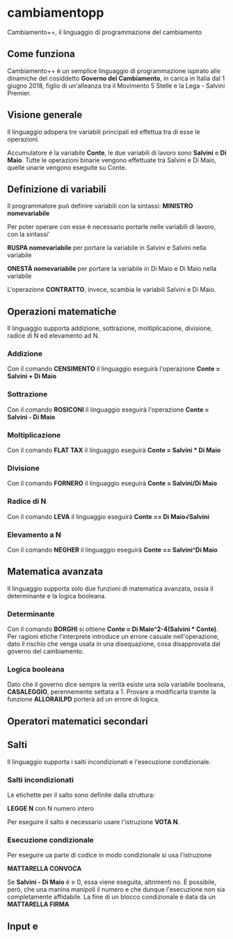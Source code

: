 # cambiamentopp
Cambiamento++, il linguaggio di programmazione del cambiamento

## Come funziona
Cambiamento++ è un semplice linguaggio di programmazione ispirato alle dinamiche del cosiddetto **Governo del Cambiamento**, in carica in Italia dal 1 giugno 2018, figlio di un'alleanza tra il Movimento 5 Stelle e la Lega - Salvini Premier.

## Visione generale

Il linguaggio adopera tre variabili principali ed effettua tra di esse le operazioni.

Accumulatore è la variabile **Conte**, le due variabili di lavoro sono **Salvini** e **Di Maio**. Tutte le operazioni binarie 
vengono effettuate tra Salvini e Di Maio, quelle unarie vengono eseguite su Conte.

## Definizione di variabili
Il programmatore può definire variabili con la sintassi:
**MINISTRO nomevariabile**

Per poter operare con esse è necessario portarle nelle variabili di lavoro, con la sintassi'

**RUSPA nomevariabile** per portare la variabile in Salvini e Salvini nella variabile

**ONESTÀ nomevariabile** per portare la variabile in Di Maio e Di Maio nella variabile

L'operazione **CONTRATTO**, invece, scambia le variabili Salvini e Di Maio.

## Operazioni matematiche

Il linguaggio supporta addizione, sottrazione, moltiplicazione, divisione, radice di N ed elevamento ad N.

### Addizione
Con il comando **CENSIMENTO** il linguaggio eseguirà l'operazione **Conte = Salvini + Di Maio**
### Sottrazione
Con il comando **ROSICONI** il linguaggio eseguirà l'operazione **Conte = Salvini - Di Maio**
### Moltiplicazione
Con il comando **FLAT TAX** il linguaggio eseguirà **Conte = Salvini * Di Maio**
### Divisione
Con il comando **FORNERO** il linguaggio eseguirà **Conte = Salvini/Di Maio**
### Radice di N
Con il comando **LEVA** il linguaggio eseguirà **Conte == Di Maio√Salvini**
### Elevamento a N
Con il comando **NEGHER** il linguaggio eseguirà **Conte == Salvini^Di Maio**

## Matematica avanzata

Il linguaggio supporta solo due funzioni di matematica avanzata, ossia il determinante e la logica booleana.

### Determinante
Con il comando **BORGHI** si ottiene **Conte = Di Maio^2-4(Salvini * Conte)**. Per ragioni etiche l'interprete introduce un errore casuale nell'operazione, dato il rischio che venga usata in una disequazione, cosa disapprovata dal governo del cambiamento.

### Logica booleana
Dato che il governo dice sempre la verità esiste una sola variabile booleana, **CASALEGGIO**, perennemente settata a 1. Provare a modificarla tramite la funzione **ALLORAILPD** porterà ad un errore di logica.

## Operatori matematici secondari

## Salti
Il linguaggio supporta i salti incondizionati e l'esecuzione condizionale.

### Salti incondizionati
Le etichette per il salto sono definite dalla struttura:

**LEGGE N** con N numero intero 

Per eseguire il salto è necessario usare l'istruzione **VOTA N**. 
### Esecuzione condizionale
Per eseguire ua parte di codice in modo condizionale si usa l'istruzione

**MATTARELLA CONVOCA**

Se **Salvini - Di Maio**  è ≥ 0, essa viene eseguita, altrimenti no. È possibile, però, che una manina manipoli il numero e che dunque l'esecuzione non sia completamente affidabile. La fine di un blocco condizionale è data da un **MATTARELLA FIRMA**

## Input e 
